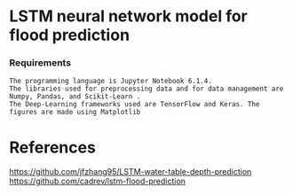 # LSTM neural network model for flood prediction


### Requirements
```
The programming language is Jupyter Notebook 6.1.4. 
The libraries used for preprocessing data and for data management are Numpy, Pandas, and Scikit-Learn . 
The Deep-Learning frameworks used are TensorFlow and Keras. The figures are made using Matplotlib
```

# References
https://github.com/jfzhang95/LSTM-water-table-depth-prediction
https://github.com/cadrev/lstm-flood-prediction

